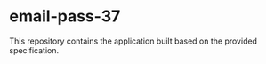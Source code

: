 # email-pass-37

This repository contains the application built based on the provided specification.